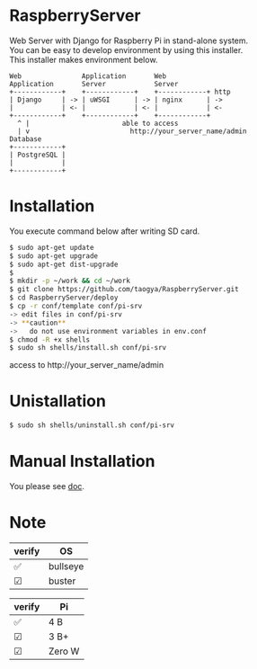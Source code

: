 # RaspberryServer
Web Server with Django for Raspberry Pi in stand-alone system.  
You can be easy to develop environment by using this installer.  
This installer makes environment below.
```
Web               Application       Web
Application       Server            Server
+------------+    +------------+    +------------+ http
| Django     | -> | uWSGI      | -> | nginx      | ->  
|            | <- |            | <- |            | <-
+------------+    +------------+    +------------+ 
  ^ |                       able to access 
  | v                         http://your_server_name/admin
Database
+------------+
| PostgreSQL |
|            |
+------------+
```


# Installation
You execute command below after writing SD card.
```sh
$ sudo apt-get update
$ sudo apt-get upgrade
$ sudo apt-get dist-upgrade
$ 
$ mkdir -p ~/work && cd ~/work
$ git clone https://github.com/taogya/RaspberryServer.git
$ cd RaspberryServer/deploy
$ cp -r conf/template conf/pi-srv 
-> edit files in conf/pi-srv
-> **caution**
->   do not use environment variables in env.conf
$ chmod -R +x shells
$ sudo sh shells/install.sh conf/pi-srv
```
access to http://your_server_name/admin

# Unistallation
```sh
$ sudo sh shells/uninstall.sh conf/pi-srv
```

# Manual Installation
You please see [doc](./deploy/doc/README.md).

# Note
| verify | OS |
| ------ | -- |
| &#9989; | bullseye |
| &#9745; | buster |

| verify | Pi |
| ------ | -- |
| &#9989; | 4 B |
| &#9745; | 3 B+ |
| &#9745; | Zero W |

